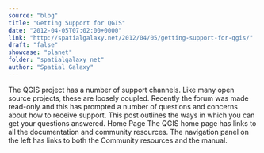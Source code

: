```yaml
---
source: "blog"
title: "Getting Support for QGIS"
date: "2012-04-05T07:02:00+0000"
link: "http://spatialgalaxy.net/2012/04/05/getting-support-for-qgis/"
draft: "false"
showcase: "planet"
folder: "spatialgalaxy_net"
author: "Spatial Galaxy"
---
```


The QGIS project has a number of support channels. Like many open source projects, these are loosely coupled. Recently the forum was made read-only and this has prompted a number of questions and concerns about how to receive support. This post outlines the ways in which you can get your questions answered.
Home Page  The QGIS home page has links to all the documentation and community resources. The navigation panel on the left has links to both the Community resources and the manual.
